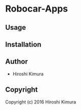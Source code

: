 # Robocar-Apps

## Usage

## Installation

## Author

* Hiroshi Kimura

## Copyright

Copyright (c) 2016 Hiroshi Kimura
